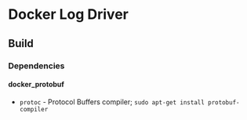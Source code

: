 # Docker Log Driver

## Build 
### Dependencies

#### docker_protobuf

* `protoc` - Protocol Buffers compiler; ```sudo apt-get install protobuf-compiler```
